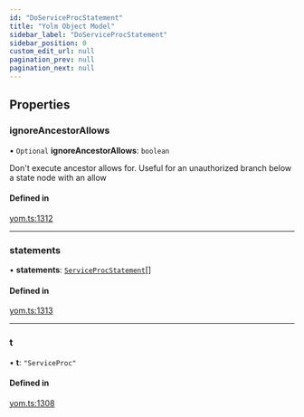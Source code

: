 ```yaml
---
id: "DoServiceProcStatement"
title: "Yolm Object Model"
sidebar_label: "DoServiceProcStatement"
sidebar_position: 0
custom_edit_url: null
pagination_prev: null
pagination_next: null
---
```


## Properties

### ignoreAncestorAllows

• `Optional` **ignoreAncestorAllows**: `boolean`

Don't execute ancestor allows for. Useful for an unauthorized branch below a state node with an allow

#### Defined in

[yom.ts:1312](https://github.com/yolmio/boost/blob/964b449/src/yom.ts#L1312)

___

### statements

• **statements**: [`ServiceProcStatement`](../modules.md#serviceprocstatement)[]

#### Defined in

[yom.ts:1313](https://github.com/yolmio/boost/blob/964b449/src/yom.ts#L1313)

___

### t

• **t**: ``"ServiceProc"``

#### Defined in

[yom.ts:1308](https://github.com/yolmio/boost/blob/964b449/src/yom.ts#L1308)
